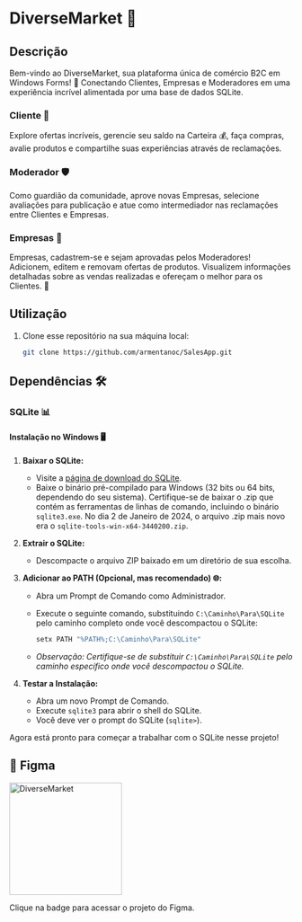 # DiverseMarket 🛒

## Descrição 
Bem-vindo ao DiverseMarket, sua plataforma única de comércio B2C em Windows Forms! 🚀 Conectando Clientes, Empresas e Moderadores em uma experiência incrível alimentada por uma base de dados SQLite.

### Cliente 👤
Explore ofertas incríveis, gerencie seu saldo na Carteira 💰, faça compras, avalie produtos e compartilhe suas experiências através de reclamações.

### Moderador 🛡️
Como guardião da comunidade, aprove novas Empresas, selecione avaliações para publicação e atue como intermediador nas reclamações entre Clientes e Empresas.

### Empresas 🏢
Empresas, cadastrem-se e sejam aprovadas pelos Moderadores! Adicionem, editem e removam ofertas de produtos. Visualizem informações detalhadas sobre as vendas realizadas e ofereçam o melhor para os Clientes. 🌟
<!--https://github-production-user-asset-6210df.s3.amazonaws.com/88147887/299323591-8598a9f0-2089-4ee4-8e1d-666bc1435d64.mp4?X-Amz-Algorithm=AWS4-HMAC-SHA256&X-Amz-Credential=AKIAVCODYLSA53PQK4ZA%2F20240124%2Fus-east-1%2Fs3%2Faws4_request&X-Amz-Date=20240124T131506Z&X-Amz-Expires=300&X-Amz-Signature=bc3612dad9f65bdc1a63329f2d5f470de197f9f3754b71488b909164a50220b4&X-Amz-SignedHeaders=host&actor_id=88147887&key_id=0&repo_id=732195458-->

## Utilização 
1. Clone esse repositório na sua máquina local:

   ```bash
   git clone https://github.com/armentanoc/SalesApp.git
   
## Dependências 🛠️

### SQLite 📊

#### Instalação no Windows 🖥️

1. **Baixar o SQLite:**
   - Visite a [página de download do SQLite](https://www.sqlite.org/download.html).
   - Baixe o binário pré-compilado para Windows (32 bits ou 64 bits, dependendo do seu sistema). Certifique-se de baixar o .zip que contém as ferramentas de linhas de comando, incluindo o binário `sqlite3.exe`. No dia 2 de Janeiro de 2024, o arquivo .zip mais novo era o `sqlite-tools-win-x64-3440200.zip`.

2. **Extrair o SQLite:**
   - Descompacte o arquivo ZIP baixado em um diretório de sua escolha.

3. **Adicionar ao PATH (Opcional, mas recomendado) 🌐:**
   - Abra um Prompt de Comando como Administrador.
   - Execute o seguinte comando, substituindo `C:\Caminho\Para\SQLite` pelo caminho completo onde você descompactou o SQLite:

     ```bash
     setx PATH "%PATH%;C:\Caminho\Para\SQLite"
     ```

   - *Observação: Certifique-se de substituir `C:\Caminho\Para\SQLite` pelo caminho específico onde você descompactou o SQLite.*

4. **Testar a Instalação:**
   - Abra um novo Prompt de Comando.
   - Execute `sqlite3` para abrir o shell do SQLite.
   - Você deve ver o prompt do SQLite (`sqlite>`).

Agora está pronto para começar a trabalhar com o SQLite nesse projeto!

## 🎨 Figma
<a href="https://www.figma.com/file/GgynaA4Ea1Lbbf0CItpRx6/PLAN?type=design&node-id=0-1&mode=design&t=LsNKdmuf3Qd0tijM-0">
  <img src="https://github.com/armentanoc/SalesApp/assets/88147887/f98575a0-d2d6-4a6b-8868-6a9bab78ea62" alt="DiverseMarket" width="200">
</a>

Clique na badge para acessar o projeto do Figma.

